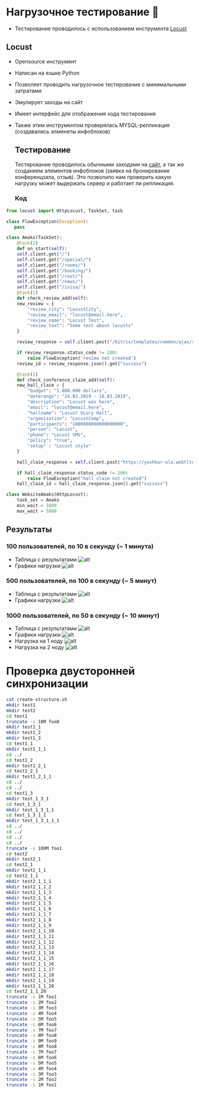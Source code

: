 # Нагрузочное тестирование :hammer:

* Тестирование проводилось с использованием инструмента [Locust](https://locust.io)

## Locust
* Opensource инструмент
* Написан на языке Python
* Позволяет проводить нагрузочное тестирование с минимальными затратами
* Эмулирует заходы на сайт
* Имеет интерфейс для отображения хода тестирования
* Также этим инструментом проверялась MYSQL-репликация (создавались элменеты инфоблоков)


  ## Тестирование
  Тестирование проводилось обычными заходами на [сайт](https://yoshkar-ola.amaks-hotels.ru), а так же созданием элементов инфоблоков (заявка на бронирование конференцзала, отзыв). Это позволило нам проверить какую нагрузку может выдержать сервер и работает ли репликация.
  ### Код

```python
from locust import HttpLocust, TaskSet, task

class FlowException(Exception):
   pass

class Amaks(TaskSet):
    @task(2)
    def on_start(self):
	self.client.get("/")
	self.client.get("/special/")
	self.client.get("/rooms/")
	self.client.get("/booking/")
	self.client.get("/rest/")
	self.client.get("/news/")
	self.client.get("/ivisa/")
    @task(1)
    def check_review_add(self):
	new_review = {
	    "review_city": "LocustCity",
	    "review_email": "locust@email.here",
	    "review_name": "Locust Test",
	    "review_text": "Some text about locusts"
	}

	review_response = self.client.post("/bitrix/templates/common/ajax/review-add.php?lang=ru&section=yoshkar-ola-ru&event=FORM_REVIEW_YOSHKAR-OLA_RU", json=new_review)

	if review_response.status_code != 200:
	    raise FlowException('review not created')
	review_id = review_response.json().get("success")

    @task(1)
    def check_conference_claim_add(self):
	new_hall_claim = {
	    "budget": "1.000.000 dollars",
	    "daterange": "24.02.2019 - 18.03.2019",
	    "description": "Locust was here",
	    "email": "locust@email.here",
	    "hallname": "Locust GLory Hall",
	    "organization": "LocustComp",
	    "participants": "1000000000000000000",
	    "person": "Locust",
	    "phone": "Locust SMS",
	    "policy": "true",
	    "setup" : "Locust style"
	}

	hall_claim_response = self.client.post("https://yoshkar-ola.webtltest.ru/bitrix/templates/common/ajax/hallclaim-add.php?lang=ru&section=yoshkar-ola-ru&event=HALLCLAIM_YOSHKAR-OLA_RU", json=new_hall_claim)

	if hall_claim_response.status_code != 200:
	    raise FlowException("hall claim not created")
	hall_claim_id = hall_claim_response.json().get("success")

class WebsiteAmaks(HttpLocust):
    task_set = Amaks
    min_wait = 1000
    max_wait = 5000
```

## Результаты
### 100 пользователей, по 10 в секунду (~ 1 минута)

* Таблица с результатами
![alt](/resources/stress-test/10.png)
* Графики нагрузки
![alt](/resources/stress-test/20.png)

### 500 пользователей, по 100 в секунду (~ 5 минут)

* Таблица с результатами
![alt](/resources/stress-test/30.png)
* Графики нагрузки
![alt](/resources/stress-test/40.png)

### 1000 пользователей, по 50 в секунду (~ 10 минут)

* Таблица с результатами
![alt](/resources/stress-test/50.png)
* Графики нагрузки
![alt](/resources/stress-test/60.png)
* Нагрузка на 1 ноду
![alt](/resources/stress-test/70.png)
* Нагрузка на 2 ноду
![alt](/resources/stress-test/80.png)


# Проверка двусторонней синхронизации

```bash
cat create-structure.sh
mkdir test1
mkdir test2
cd test1
truncate -s 10M foo0
mkdir test1_1
mkdir test1_2
mkdir test1_3
cd test1_1
mkdir test1_1_1
cd ../
cd test1_2
mkdir test1_2_1
cd test1_2_1
mkdir test1_2_1_1
cd ../
cd ../
cd test1_3
mkdir test_1_3_1
cd test_1_3_1
mkdir test_1_3_1_1
cd test_1_3_1_1
mkdir test_1_3_1_1_1
cd ../
cd ../
cd ../
cd ../
truncate -s 100M foo1
cd test2
mkdir test2_1
cd test2_1
mkdir test2_1_1
cd test2_1_1
mkdir test2_1_1_1
mkdir test2_1_1_2
mkdir test2_1_1_3
mkdir test2_1_1_4
mkdir test2_1_1_5
mkdir test2_1_1_6
mkdir test2_1_1_7
mkdir test2_1_1_8
mkdir test2_1_1_9
mkdir test2_1_1_10
mkdir test2_1_1_11
mkdir test2_1_1_12
mkdir test2_1_1_13
mkdir test2_1_1_14
mkdir test2_1_1_15
mkdir test2_1_1_16
mkdir test2_1_1_17
mkdir test2_1_1_18
mkdir test2_1_1_19
mkdir test2_1_1_20
cd test2_1_1_20
truncate -s 1M foo1
truncate -s 2M foo2
truncate -s 3M foo3
truncate -s 4M foo4
truncate -s 5M foo5
truncate -s 6M foo6
truncate -s 7M foo7
truncate -s 8M foo8
truncate -s 9M foo9
truncate -s 8M foo8
truncate -s 7M foo7
truncate -s 6M foo6
truncate -s 5M foo5
truncate -s 4M foo4
truncate -s 3M foo3
truncate -s 2M foo2
truncate -s 1M foo1
```
